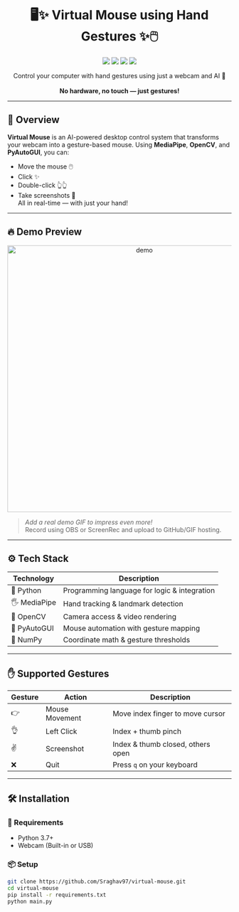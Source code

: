 <!-- Title with gradient effect -->
<h1 align="center" style="font-weight:bold">
  🖥️✨ Virtual Mouse using Hand Gestures ✨🖱️
</h1>

<p align="center">
  <img src="https://img.shields.io/badge/Made%20With-Python%203.7+-blueviolet?style=for-the-badge&logo=python" />
  <img src="https://img.shields.io/badge/Computer%20Vision-OpenCV-green?style=for-the-badge&logo=opencv" />
  <img src="https://img.shields.io/badge/Hand%20Tracking-MediaPipe-orange?style=for-the-badge&logo=google" />
  <img src="https://img.shields.io/badge/Mouse%20Control-PyAutoGUI-yellow?style=for-the-badge" />
</p>

<p align="center">
  Control your computer with hand gestures using just a webcam and AI 🤯  
  <br><br>
  <strong>No hardware, no touch — just gestures!</strong>
</p>

---

## 🧠 Overview

**Virtual Mouse** is an AI-powered desktop control system that transforms your webcam into a gesture-based mouse. Using **MediaPipe**, **OpenCV**, and **PyAutoGUI**, you can:

- Move the mouse 🖱️
- Click ✨
- Double-click 👆👆
- Take screenshots 📸  
All in real-time — with just your hand!

---

## 🔥 Demo Preview

<p align="center">
  <!-- Replace with your GIF -->
  <img src="https://media.giphy.com/media/26AHONQ79FdWZhAI0/giphy.gif" alt="demo" width="600"/>
</p>

> _Add a real demo GIF to impress even more!_  
> Record using OBS or ScreenRec and upload to GitHub/GIF hosting.

---

## ⚙️ Tech Stack

| Technology     | Description                                      |
|----------------|--------------------------------------------------|
| 🐍 Python      | Programming language for logic & integration     |
| 🖐️ MediaPipe  | Hand tracking & landmark detection               |
| 🎥 OpenCV      | Camera access & video rendering                  |
| 🧠 PyAutoGUI   | Mouse automation with gesture mapping            |
| 📐 NumPy       | Coordinate math & gesture thresholds             |

---

## ✋ Supported Gestures

| Gesture | Action           | Description |
|--------|------------------|-------------|
| 👉     | Mouse Movement    | Move index finger to move cursor |
| 👌     | Left Click        | Index + thumb pinch |
| ✌️     | Screenshot        | Index & thumb closed, others open |
| ❌     | Quit              | Press `q` on your keyboard |

---

## 🛠️ Installation

### 🔧 Requirements
- Python 3.7+
- Webcam (Built-in or USB)

### 📦 Setup

```bash
git clone https://github.com/Sraghav97/virtual-mouse.git
cd virtual-mouse
pip install -r requirements.txt
python main.py
